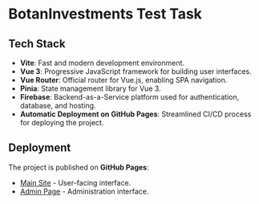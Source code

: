 # BotanInvestments Test Task

## Tech Stack

- **Vite**: Fast and modern development environment.
- **Vue 3**: Progressive JavaScript framework for building user interfaces.
- **Vue Router**: Official router for Vue.js, enabling SPA navigation.
- **Pinia**: State management library for Vue 3.
- **Firebase**: Backend-as-a-Service platform used for authentication, database, and hosting.
- **Automatic Deployment on GitHub Pages**: Streamlined CI/CD process for deploying the project.

## Deployment

The project is published on **GitHub Pages**:

- [Main Site](https://varaeff.github.io/BotanInvestments-test-task/) - User-facing interface.
- [Admin Page](https://varaeff.github.io/BotanInvestments-test-task/admin) - Administration interface.
